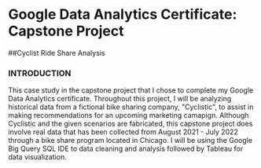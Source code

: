 # Google Data Analytics Certificate: Capstone Project
##Cyclist Ride Share Analysis


### INTRODUCTION
This case study in the capstone project that I chose to complete my Google Data Analytics certificate. Throughout this project, I will be analyzing historical data from a fictional bike sharing company, "Cyclistic", to assist in making recommendations for an upcoming marketing camapign. Although Cyclistic and the given scenarios are fabricated, this capstone project does involve real data that has been collected from August 2021 - July 2022 through a bike share program located in Chicago. I will be using the Google Big Query SQL IDE to data cleaning and analysis followed by Tableau for data visualization.

